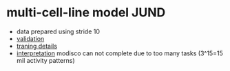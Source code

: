 # multi-cell-line model JUND
- data prepared using stride 10
- [validation](JUND_18_09_03.tsv)
- [traning details](logs/analyze.txt)
- [interpretation](modisco.run1/tfmodisco-visualization-JUND.ipynb) modisco can not complete due to too many tasks (3^15=15 mil activity patterns)
